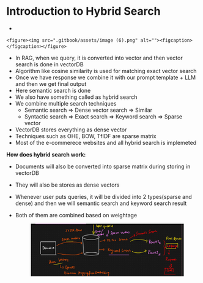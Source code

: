 # Introduction to Hybrid Search



*

    <figure><img src=".gitbook/assets/image (6).png" alt=""><figcaption></figcaption></figure>
* In RAG, when we query, it is converted into vector and then vector search is done in vectorDB
* Algorithm like cosine similarity is used for matching exact vector search
* Once we have response we combine it with our prompt template + LLM and then we get final output
* Here semantic search is done
* We also have something called as hybrid search
* We combine multiple search techniques
  * Semantic search ⇒ Dense vector search ⇒ Similar
  * Syntactic search ⇒ Exact search ⇒ Keyword search ⇒ Sparse vector
* VectorDB stores everything as dense vector
* Techniques such as OHE, BOW, TfIDF are sparse matrix
* Most of the e-commerece websites and all hybrid search is implemeted

**How does hybrid search work:**

* Documents will also be converted into sparse matrix during storing in vectorDB
* They will also be stores as dense vectors
* Whenever user puts queries, it will be divided into 2 types(sparse and dense) and then we will semantic search and keyword search result
*   Both of them are combined based on weightage

    <figure><img src=".gitbook/assets/image (7).png" alt=""><figcaption></figcaption></figure>
